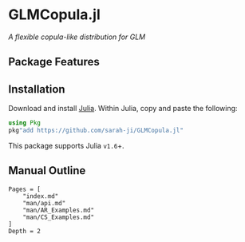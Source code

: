 # GLMCopula.jl 

*A flexible copula-like distribution for GLM*

## Package Features

## Installation

Download and install [Julia](https://julialang.org/downloads/). Within Julia, copy and paste the following: 
```julia
using Pkg
pkg"add https://github.com/sarah-ji/GLMCopula.jl"
```
This package supports Julia `v1.6`+.

## Manual Outline

```@contents
Pages = [
    "index.md"
    "man/api.md"
    "man/AR_Examples.md"
    "man/CS_Examples.md"
]
Depth = 2
```
